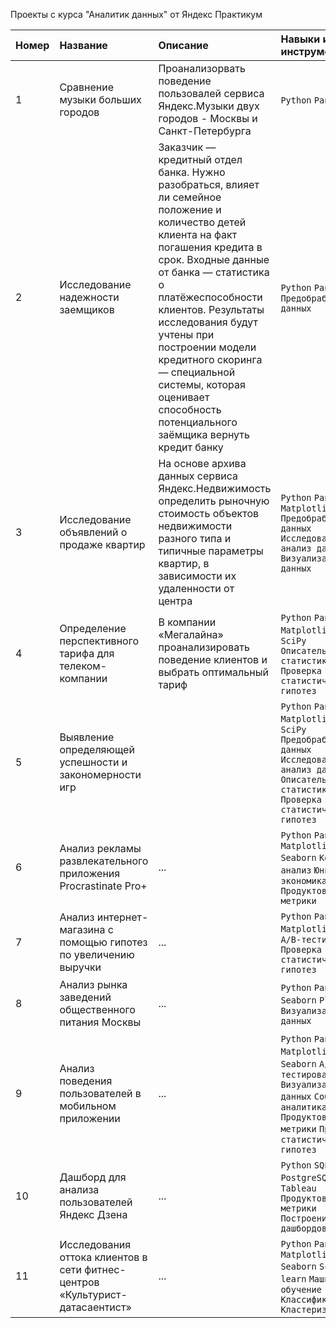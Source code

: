 Проекты с курса "Аналитик данных" от Яндекс Практикум

| Номер | Название | Описание | Навыки и инструменты |
| :--- | :--- | :--- | :--- |
| 1 | Сравнение музыки больших городов | Проанализорвать поведение пользовалей сервиса Яндекс.Музыки двух городов - Москвы и Санкт-Петербурга | `Python` `Pandas` |
| 2 | Исследование надежности заемщиков | Заказчик — кредитный отдел банка. Нужно разобраться, влияет ли семейное положение и количество детей клиента на факт погашения кредита в срок. Входные данные от банка — статистика о платёжеспособности клиентов. Результаты исследования будут учтены при построении модели кредитного скоринга — специальной системы, которая оценивает способность потенциального заёмщика вернуть кредит банку | `Python` `Pandas` `Предобработка данных ` |
| 3 | Исследование объявлений о продаже квартир | На основе архива данных сервиса Яндекс.Недвижимость определить рыночную стоимость объектов недвижимости разного типа и типичные параметры квартир, в зависимости их удаленности от центра | `Python` `Pandas` `Matplotlib` `Предобработка данных` `Исследовательский анализ данных` `Визуализация данных`|
| 4 | Определение перспективного тарифа для телеком-компании | В компании «Мегалайна» проанализировать поведение клиентов и выбрать оптимальный тариф | `Python` `Pandas` `Matplotlib` `NumPy` `SciPy` `Описательная статистика` `Проверка статистических гипотез` |
| 5 | Выявление определяющей успешности и закономерности игр |  | `Python` `Pandas` `Matplotlib` `NumPy` `SciPy` `Предобработка данных` `Исследовательский анализ данных`  `Описательная статистика` `Проверка статистических гипотез` |
| 6 | Анализ рекламы развлекательного приложения Procrastinate Pro+ | ... | `Python` `Pandas` `Matplotlib` `Seaborn` `Когортный анализ` `Юнит-экономика` `Продуктовые метрики` |
| 7 | Анализ интернет-магазина с помощью гипотез по увеличению выручки | ... | `Python` `Pandas` `Matplotlib`  `SciPy` `A/B-тестирование` `Проверка статистических гипотез`|
| 8 | Анализ рынка заведений общественного питания Москвы | ... | `Python` `Pandas`  `Seaborn` `Plotly` `Визуализация данных`|
| 9 | Анализ поведения пользователей в мобильном приложении | ... | `Python` `Pandas` `Matplotlib` `Plotly` `Seaborn` `A/B-тестирование` `Визуализация данных` `Событийная аналитика` `Продуктовые метрики` `Проверка статистических гипотез` |
| 10 | Дашборд для анализа пользователей Яндекс Дзена | ... | `Python` `SQLAlchemy` `PostgreSQL` `dash` `Tableau` `Продуктовые метрики` `Построение дашбордов` |
| 11 | Исследования оттока клиентов в сети фитнес-центров «Культурист-датасаентист» | ... | `Python` `Pandas` `Matplotlib` `Seaborn` `Scikit-learn` `Машинное обучение` `Классификация` `Кластеризация` |
